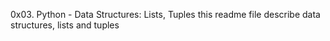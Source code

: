 0x03. Python - Data Structures: Lists, Tuples
this readme file describe data structures, lists and tuples
